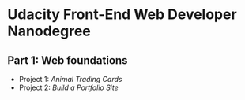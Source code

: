 # Udacity Front-End Web Developer Nanodegree

## Part 1: Web foundations

- Project 1: _Animal Trading Cards_
- Project 2: _Build a Portfolio Site_